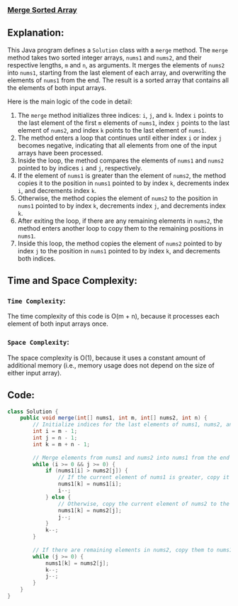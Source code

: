 ### [Merge Sorted Array](https://leetcode.com/problems/merge-sorted-array/)

## Explanation:
This Java program defines a `Solution` class with a `merge` method. The `merge` method takes two sorted integer arrays, `nums1` and `nums2`, and their respective lengths, `m` and `n`, as arguments. It merges the elements of `nums2` into `nums1`, starting from the last element of each array, and overwriting the elements of `nums1` from the end. The result is a sorted array that contains all the elements of both input arrays.

Here is the main logic of the code in detail:

1. The `merge` method initializes three indices: `i`, `j`, and `k`. Index `i` points to the last element of the first `m` elements of `nums1`, index `j` points to the last element of `nums2`, and index `k` points to the last element of `nums1`.
2. The method enters a loop that continues until either index `i` or index `j` becomes negative, indicating that all elements from one of the input arrays have been processed.
3. Inside the loop, the method compares the elements of `nums1` and `nums2` pointed to by indices `i` and `j`, respectively.
4. If the element of `nums1` is greater than the element of `nums2`, the method copies it to the position in `nums1` pointed to by index `k`, decrements index `i`, and decrements index `k`.
5. Otherwise, the method copies the element of `nums2` to the position in `nums1` pointed to by index `k`, decrements index `j`, and decrements index `k`.
6. After exiting the loop, if there are any remaining elements in `nums2`, the method enters another loop to copy them to the remaining positions in `nums1`.
7. Inside this loop, the method copies the element of `nums2` pointed to by index `j` to the position in `nums1` pointed to by index `k`, and decrements both indices.

## Time and Space Complexity:
### `Time Complexity`:
The time complexity of this code is O(m + n), because it processes each element of both input arrays once.

### `Space Complexity`:
The space complexity is O(1), because it uses a constant amount of additional memory (i.e., memory usage does not depend on the size of either input array).

## Code:
```java
class Solution {
    public void merge(int[] nums1, int m, int[] nums2, int n) {
        // Initialize indices for the last elements of nums1, nums2, and the merged array
        int i = m - 1;
        int j = n - 1;
        int k = m + n - 1;
        
        // Merge elements from nums1 and nums2 into nums1 from the end
        while (i >= 0 && j >= 0) {
            if (nums1[i] > nums2[j]) {
                // If the current element of nums1 is greater, copy it to the merged array
                nums1[k] = nums1[i];
                i--;
            } else {
                // Otherwise, copy the current element of nums2 to the merged array
                nums1[k] = nums2[j];
                j--;
            }
            k--;
        }
        
        // If there are remaining elements in nums2, copy them to nums1
        while (j >= 0) {
            nums1[k] = nums2[j];
            k--;
            j--;
        }
    }
}

```
